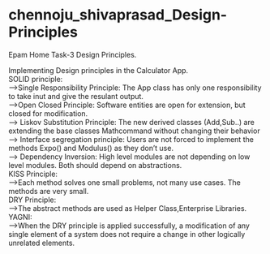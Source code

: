 # chennoju_shivaprasad_Design-Principles
Epam Home Task-3 Design Principles.

Implementing Design principles in the Calculator App.<br>
SOLID principle:<br>
-->Single Responsibility Principle: The App class has only one responsibility to take inut and give the resulant output.<br>
-->Open Closed Principle: Software entities are open for extension, but closed for modification.<br>
--> Liskov Substitution Principle: The new derived classes (Add,Sub..) are extending the base classes Mathcommand without changing their behavior<br>
--> Interface segregation principle: Users are not forced to implement the methods Expo() and Modulus() as they don’t use.<br>
--> Dependency Inversion: High level modules are not depending on low level modules. Both should depend on abstractions.<br>
KISS Principle:<br>
-->Each method solves one small problems, not many use cases. The methods are very small.<br>
DRY Principle:<br>
-->The abstract methods are used as Helper Class,Enterprise Libraries.<br>
YAGNI:<br>
-->When the DRY principle is applied successfully, a modification of any single element of a system does not require a change in other logically unrelated elements.<br>

